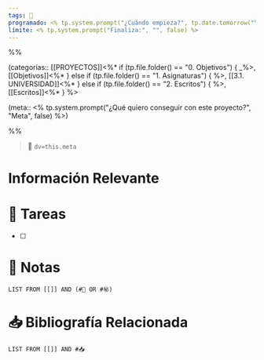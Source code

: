 ```yaml
---
tags: 🏹
programado: <% tp.system.prompt("¿Cuándo empieza?", tp.date.tomorrow("YYYY-MM-DD"), false) %>
límite: <% tp.system.prompt("Finaliza:", "", false) %>
---
```


%%

(categorías:: [[PROYECTOS]]<%* if (tp.file.folder() == "0. Objetivos") { _%>, [[Objetivos]]<%* } else if (tp.file.folder() == "1. Asignaturas") { %>, [[3.1. UNIVERSIDAD]]<%* } else if (tp.file.folder() == "2. Escritos") { %>, [[Escritos]]<%* } %>

(meta:: <% tp.system.prompt("¿Qué quiero conseguir con este proyecto?", "Meta", false) %>)

%%

> 🏁 `dv=this.meta`

# Información Relevante



# 📌 Tareas

- [ ] 
# 📓 Notas

```dataview
LIST FROM [[]] AND (#📓 OR #㊙️)
```

# 📥 Bibliografía Relacionada

```dataview
LIST FROM [[]] AND #📥 
```